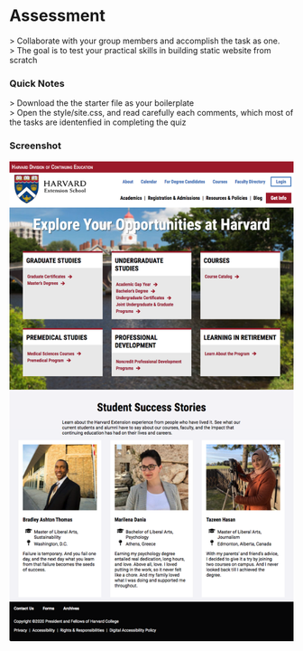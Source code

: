 <h1>Assessment</h1>
> Collaborate with your group members and accomplish the task as one.<br>
> The goal is to test your practical skills in building static website from scratch

<h3>Quick Notes</h3>
> Download the the starter file as your boilerplate <br>
> Open the style/site.css, and read carefully each comments, which most of the tasks are identenfied in completing the quiz<br>

<h3>Screenshot</h3>
<img src="screenshot/harvard-extension-explore-studentsuccess.png" alt="Finished Website">
